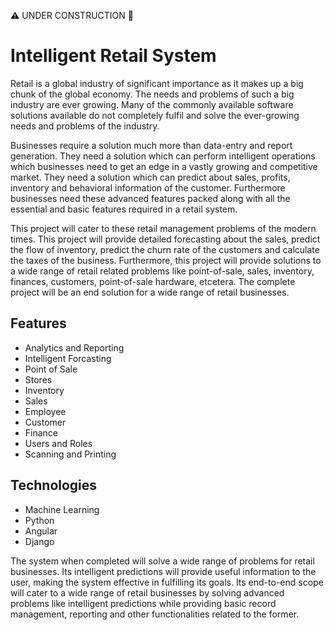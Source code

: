 ⚠️ UNDER CONSTRUCTION 🚧
# Intelligent Retail System

Retail is a global industry of significant importance as it makes up a big chunk of the global economy. The needs and problems of such a big industry are ever growing. Many of the commonly available software solutions available do not completely fulfil and solve the ever-growing needs and problems of the industry.

Businesses require a solution much more than data-entry and report generation. They need a solution which can perform intelligent operations which businesses need to get an edge in a vastly growing and competitive market. They need a solution which can predict about sales, profits, inventory and behavioral information of the customer. Furthermore businesses need these advanced features packed along with all the essential and basic features required in a retail system.

This project will cater to these retail management problems of the modern times. This project will provide detailed forecasting about the sales, predict the flow of inventory, predict the churn rate of the customers and calculate the taxes of the business. Furthermore, this project will provide solutions to a wide range of retail related problems like point-of-sale, sales, inventory, finances, customers, point-of-sale hardware, etcetera. The complete project will be an end solution for a wide range of retail businesses.

## Features
* Analytics and Reporting
* Intelligent Forcasting
* Point of Sale
* Stores
* Inventory
* Sales
* Employee
* Customer
* Finance
* Users and Roles
* Scanning and Printing

## Technologies
* Machine Learning
* Python
* Angular
* Django

The system when completed will solve a wide range of problems for retail businesses. Its intelligent predictions will provide useful information to the user, making the system effective in fulfilling its goals. Its end-to-end scope will cater to a wide range of retail businesses by solving advanced problems like intelligent predictions while providing basic record management, reporting and other functionalities related to the former. 
